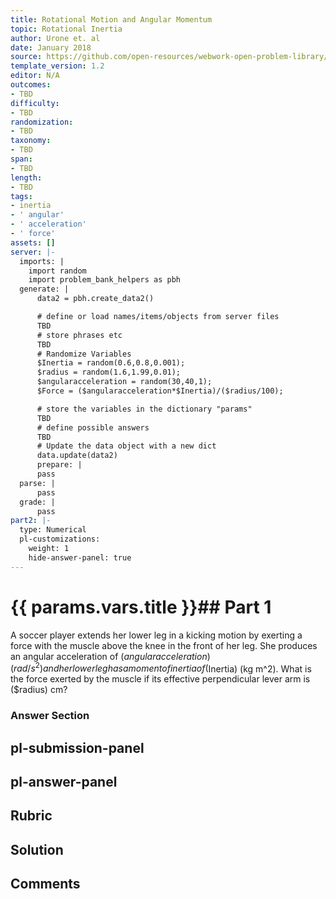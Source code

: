 ```yaml
---
title: Rotational Motion and Angular Momentum
topic: Rotational Inertia
author: Urone et. al
date: January 2018
source: https://github.com/open-resources/webwork-open-problem-library/tree/master/Contrib/BrockPhysics/College_Physics_Urone/10.Rotational_Motion_and_Angular_Momentum/10-03.Rotational_Inertia/NU_U17_10_03_004.pg
template_version: 1.2
editor: N/A
outcomes:
- TBD
difficulty:
- TBD
randomization:
- TBD
taxonomy:
- TBD
span:
- TBD
length:
- TBD
tags:
- inertia
- ' angular'
- ' acceleration'
- ' force'
assets: []
server: |-
  imports: |
    import random
    import problem_bank_helpers as pbh
  generate: |
      data2 = pbh.create_data2()

      # define or load names/items/objects from server files
      TBD
      # store phrases etc
      TBD
      # Randomize Variables
      $Inertia = random(0.6,0.8,0.001);
      $radius = random(1.6,1.99,0.01);
      $angularacceleration = random(30,40,1);
      $Force = ($angularacceleration*$Inertia)/($radius/100);

      # store the variables in the dictionary "params"
      TBD
      # define possible answers
      TBD
      # Update the data object with a new dict
      data.update(data2)
      prepare: |
      pass
  parse: |
      pass
  grade: |
      pass
part2: |-
  type: Numerical
  pl-customizations:
    weight: 1
    hide-answer-panel: true
---
```


# {{ params.vars.title }}## Part 1 
A soccer player extends her lower leg in a kicking motion by exerting a force with the muscle above the knee in the front of her leg. She produces an angular acceleration of ($angularacceleration) (rad/s^2) and her lower leg has a moment of inertia of ($Inertia) (kg m^2). What is the force exerted by the muscle if its effective perpendicular lever arm is ($radius) cm? 


### Answer Section 


## pl-submission-panel 


## pl-answer-panel 


## Rubric 


## Solution 


## Comments 


